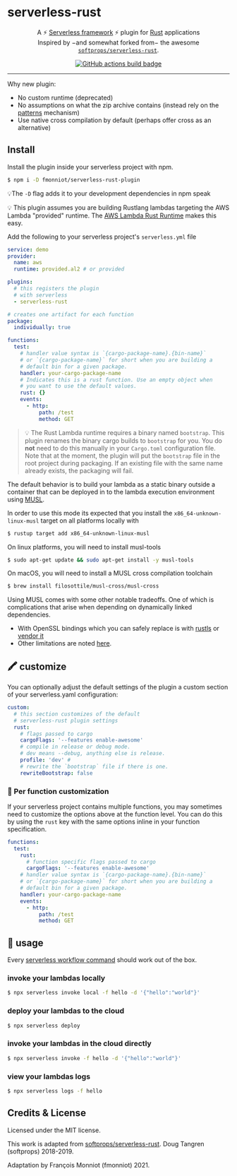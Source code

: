 # serverless-rust


<p align="center">
   A ⚡ <a href="https://www.serverless.com/framework/docs/">Serverless framework</a> ⚡ plugin for <a href="https://www.rust-lang.org/">Rust</a> applications
   <br/>
   Inspired by −and somewhat forked from− the awesome <a href="https://github.com/softprops/serverless-rust"><code>softprops/serverless-rust</code></a>.
</p>

<div align="center">
  <a href="https://github.com/fmonniot/serverless-rust-plugin/actions">
    <img alt="GitHub actions build badge" src="https://github.com/fmonniot/serverless-rust-plugin/actions/workflows/main.yml/badge.svg"/>
  </a>
</div>

<hr>

Why new plugin:
- No custom runtime (deprecated)
- No assumptions on what the zip archive contains (instead rely on the [patterns] mechanism)
- Use native cross compilation by default (perhaps offer cross as an alternative)

## Install

Install the plugin inside your serverless project with npm.

```sh
$ npm i -D fmonniot/serverless-rust-plugin
```
💡The `-D` flag adds it to your development dependencies in npm speak

💡 This plugin assumes you are building Rustlang lambdas targeting the AWS Lambda "provided" runtime. The [AWS Lambda Rust Runtime](https://github.com/awslabs/aws-lambda-rust-runtime) makes this easy.

Add the following to your serverless project's `serverless.yml` file

```yaml
service: demo
provider:
  name: aws
  runtime: provided.al2 # or provided

plugins:
  # this registers the plugin
  # with serverless
  - serverless-rust

# creates one artifact for each function
package:
  individually: true

functions:
  test:
    # handler value syntax is `{cargo-package-name}.{bin-name}`
    # or `{cargo-package-name}` for short when you are building a
    # default bin for a given package.
    handler: your-cargo-package-name
    # Indicates this is a rust function. Use an empty object when
    # you want to use the default values.
    rust: {}
    events:
      - http:
          path: /test
          method: GET
```

> 💡 The Rust Lambda runtime requires a binary named `bootstrap`. This plugin renames the binary cargo builds to `bootstrap` for you. You do **not** need to do this manually in your `Cargo.toml` configuration file. Note that at the moment, the plugin will put the `bootstrap` file in the root project during packaging. If an existing file with the same name already exists, the packaging will fail.

The default behavior is to build your lambda as a static binary outside a container that can be deployed in to the lambda execution environment using [MUSL].

In order to use this mode its expected that you install the `x86_64-unknown-linux-musl` target on all platforms locally with

```sh
$ rustup target add x86_64-unknown-linux-musl
```

On linux platforms, you will need to install musl-tools

```sh
$ sudo apt-get update && sudo apt-get install -y musl-tools
```

On macOS, you will need to install a MUSL cross compilation toolchain

```sh
$ brew install filosottile/musl-cross/musl-cross
```

Using MUSL comes with some other notable tradeoffs. One of which is complications that arise when depending on dynamically linked dependencies.

* With OpenSSL bindings which you can safely replace is with [rustls] or [vendor it](https://docs.rs/openssl/0.10.29/openssl/#vendored)
* Other limitations are noted [here](https://github.com/KodrAus/rust-cross-compile#limitations).

## 🖍️ customize


You can optionally adjust the default settings of the plugin a custom section of your serverless.yaml configuration:

```yaml
custom:
  # this section customizes of the default
  # serverless-rust plugin settings
  rust:
    # flags passed to cargo
    cargoFlags: '--features enable-awesome'
    # compile in release or debug mode.
    # dev means --debug, anything else is release.
    profile: 'dev' # 
    # rewrite the `bootstrap` file if there is one.
    rewriteBootstrap: false
```


### 🎨 Per function customization

If your serverless project contains multiple functions, you may sometimes
need to customize the options above at the function level. You can do this
by using the `rust` key with the same options inline in your function
specification.

```yaml
functions:
  test:
    rust:
      # function specific flags passed to cargo
      cargoFlags: '--features enable-awesome'
    # handler value syntax is `{cargo-package-name}.{bin-name}`
    # or `{cargo-package-name}` for short when you are building a
    # default bin for a given package.
    handler: your-cargo-package-name
    events:
      - http:
          path: /test
          method: GET
```


## 🤸 usage

Every [serverless workflow command] should work out of the box.

### invoke your lambdas locally

```sh
$ npx serverless invoke local -f hello -d '{"hello":"world"}'
```

### deploy your lambdas to the cloud

```sh
$ npx serverless deploy
```

### invoke your lambdas in the cloud directly

```sh
$ npx serverless invoke -f hello -d '{"hello":"world"}'
```

### view your lambdas logs

```sh
$ npx serverless logs -f hello
```


## Credits & License

Licensed under the MIT license.

This work is adapted from [softprops/serverless-rust]. Doug Tangren (softprops) 2018-2019.

Adaptation by François Monniot (fmonniot) 2021.



[patterns]: https://www.serverless.com/framework/docs/providers/aws/guide/packaging/#patterns
[softprops/serverless-rust]: https://github.com/softprops/serverless-rust
[rustls]: https://github.com/ctz/rustls
[MUSL]: https://doc.rust-lang.org/edition-guide/rust-2018/platform-and-target-support/musl-support-for-fully-static-binaries.html
[serverless workflow command]: https://serverless.com/framework/docs/providers/aws/guide/workflow/
